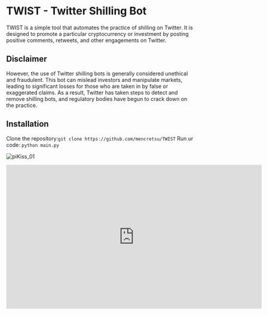 TWIST - Twitter Shilling Bot
=============================

TWIST is a simple tool that automates the practice of shilling on Twitter. It is designed to promote a particular cryptocurrency or investment by posting positive comments, retweets, and other engagements on Twitter.

Disclaimer
-----------
However, the use of Twitter shilling bots is generally considered unethical and fraudulent. This bot can mislead investors and manipulate markets, leading to significant losses for those who are taken in by false or exaggerated claims. As a result, Twitter has taken steps to detect and remove shilling bots, and regulatory bodies have begun to crack down on the practice.

Installation
----------
Clone the repository:```git clone https://github.com/mencretsu/TWIST```
Run ur code: ```python main.py```

![piKiss_01](https://youtu.be/xsVsXImrxrQ)
<iframe width="684" height="385" src="https://www.youtube.com/embed/xsVsXImrxrQ" title="Twitter Automatization" frameborder="0" allow="accelerometer; autoplay; clipboard-write; encrypted-media; gyroscope; picture-in-picture; web-share" allowfullscreen></iframe>
